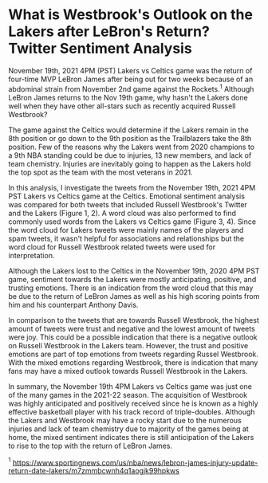 # What is Westbrook's Outlook on the Lakers after LeBron's Return? Twitter Sentiment Analysis

November 19th, 2021 4PM (PST) Lakers vs Celtics game was the return of four-time MVP LeBron James after being out for two weeks because of an abdominal strain from November 2nd game against the Rockets$.^1$ Although LeBron James returns to the Nov 19th game, why hasn't the Lakers done well when they have other all-stars such as recently acquired Russell Westbrook?


The game against the Celtics would determine if the Lakers remain in the 8th position or go down to the 9th position as the Trailblazers take the 8th position. Few of the reasons why the Lakers went from 2020 champions to a 9th NBA standing could be due to injuries, 13 new members, and lack of team chemistry. Injuries are inevitably going to happen as the Lakers hold the top spot as the team with the most veterans in 2021.


In this analysis, I investigate the tweets from the November 19th, 2021 4PM PST Lakers vs Celtics game at the Celtics. Emotional sentiment analysis was compared for both tweets that included Russell Westbrook's Twitter and the Lakers (Figure 1, 2). A word cloud was also performed to find commonly used words from the Lakers vs Celtics game (Figure 3, 4). Since the word cloud for Lakers tweets were mainly names of the players and spam tweets, it wasn't helpful for associations and relationships but the word cloud for Russell Westbrook related tweets were used for interpretation.


Although the Lakers lost to the Celtics in the November 19th, 2020 4PM PST game, sentiment towards the Lakers were mostly anticipating, positive, and trusting emotions. There is an indication from the word cloud that this may be due to the return of LeBron James as well as his high scoring points from him and his counterpart Anthony Davis.


In comparison to the tweets that are towards Russell Westbrook, the highest amount of tweets were trust and negative and the lowest amount of tweets were joy. This could be a possible indication that there is a negative outlook on Russell Westbrook in the Lakers team. However, the trust and positive emotions are part of top emotions from tweets regarding Russel Westbrook. With the mixed emotions regarding Westbrook, there is indication that many fans may have a mixed outlook towards Russell Westbrook in the Lakers.


In summary, the November 19th 4PM Lakers vs Celtics game was just one of the many games in the 2021-22 season. The acquisition of Westbrook was highly anticipated and positively received since he is known as a highly effective basketball player with his track record of triple-doubles. Although the Lakers and Westbrook may have a rocky start due to the numerous injuries and lack of team chemistry due to majority of the games being at home, the mixed sentiment indicates there is still anticipation of the Lakers to rise to the top with the return of LeBron James.



$^1$ https://www.sportingnews.com/us/nba/news/lebron-james-injury-update-return-date-lakers/m7zmmbcwnh4q1aogjk99hpkws